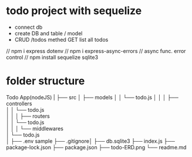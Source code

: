# todo project with sequelize

- connect db
- create DB and table / model
- CRUD
    /todos methed GET list all todos

// npm i express dotenv
// npm i express-async-errors // async func. error control
// npm install sequelize sqlite3

# folder structure
Todo App(nodeJS)
|
├── src
│    ├──   models
│    │       └── todo.js
│    │
│    ├──   controllers   
│    │       └── todo.js  
│    │
│    ├──   routers   
│    │       └── todo.js  
│    │
│    └──   middlewares   
│           └── todo.js  
│
├── .env sample
├── .gitignore│
├── db.sqlite3
├── index.js
├── package-lock.json
├── package.json
├── todo-ERD.png
└── readme.md